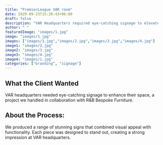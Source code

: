 ```yaml
---
title: "PremierLeague VAR room"
date: 2020-09-23T15:28:43+06:00
draft: false
description: "VAR Headquarters required eye-catching signage to elevate their space. In collaboration with R&B Bespoke Furniture, we crafted a range of stunning, functional signs to make a lasting impression. Trust Sign Makers for impactful signage solutions."
author: " "
featuredImage: "images/1.jpg"
image: "images/1.jpg"
images: ["images/1.jpg","images/2.jpg","images/3.jpg","images/4.jpg"]
image1: "images/2.jpg"
image2: "images/3.jpg"
image3: "images/4.jpg"
image4: "images/1.jpg"
categories: ["branding", "signage"]
---
```


## What the Client Wanted
VAR headquarters needed eye-catching signage to enhance their space, a project we handled in collaboration with R&B Bespoke Furniture.

## About the Process:

We produced a range of stunning signs that combined visual appeal with functionality. Each piece was designed to stand out, creating a strong impression at VAR headquarters.
